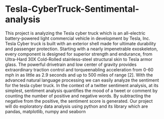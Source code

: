 # Tesla-CyberTruck-Sentimental-analysis
This project is analyzing the Tesla cyber truck which is an all-electric battery-powered light commercial vehicle in development by Tesla, Inc.   Tesla Cyber truck is built with an exterior shell made for ultimate durability and passenger protection. Starting with a nearly impenetrable exoskeleton, every component is designed for superior strength and endurance, from Ultra-Hard 30X Cold-Rolled stainless-steel structural skin to Tesla armor glass. The powerful drivetrain and low center of gravity provides extraordinary traction control and torqueenabling acceleration from 0-60 mph in as little as 2.9 seconds and up to 500 miles of range [2].  With the advanced natural language processing we can easily analyze the sentiment for the tesla cyber truck. In the context of a twitter sentiment analysis, at its simplest, sentiment analysis quantifies the mood of a tweet or comment by counting the number of positive and negative words. By subtracting the negative from the positive, the sentiment score is generated.  Our project will do exploratory data analysis using python and its library which are pandas, matplotlib, numpy and seaborn
